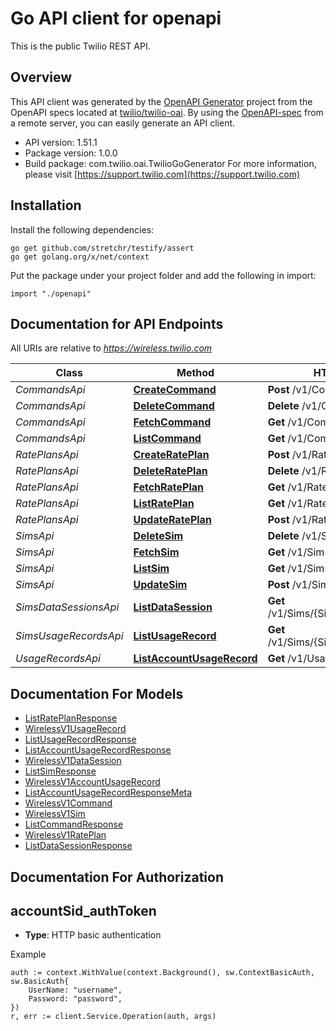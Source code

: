 # Go API client for openapi

This is the public Twilio REST API.

## Overview
This API client was generated by the [OpenAPI Generator](https://openapi-generator.tech) project from the OpenAPI specs located at [twilio/twilio-oai](https://github.com/twilio/twilio-oai/tree/main/spec).  By using the [OpenAPI-spec](https://www.openapis.org/) from a remote server, you can easily generate an API client.

- API version: 1.51.1
- Package version: 1.0.0
- Build package: com.twilio.oai.TwilioGoGenerator
For more information, please visit [https://support.twilio.com](https://support.twilio.com)

## Installation

Install the following dependencies:

```shell
go get github.com/stretchr/testify/assert
go get golang.org/x/net/context
```

Put the package under your project folder and add the following in import:

```golang
import "./openapi"
```

## Documentation for API Endpoints

All URIs are relative to *https://wireless.twilio.com*

Class | Method | HTTP request | Description
------------ | ------------- | ------------- | -------------
*CommandsApi* | [**CreateCommand**](docs/CommandsApi.md#createcommand) | **Post** /v1/Commands | 
*CommandsApi* | [**DeleteCommand**](docs/CommandsApi.md#deletecommand) | **Delete** /v1/Commands/{Sid} | 
*CommandsApi* | [**FetchCommand**](docs/CommandsApi.md#fetchcommand) | **Get** /v1/Commands/{Sid} | 
*CommandsApi* | [**ListCommand**](docs/CommandsApi.md#listcommand) | **Get** /v1/Commands | 
*RatePlansApi* | [**CreateRatePlan**](docs/RatePlansApi.md#createrateplan) | **Post** /v1/RatePlans | 
*RatePlansApi* | [**DeleteRatePlan**](docs/RatePlansApi.md#deleterateplan) | **Delete** /v1/RatePlans/{Sid} | 
*RatePlansApi* | [**FetchRatePlan**](docs/RatePlansApi.md#fetchrateplan) | **Get** /v1/RatePlans/{Sid} | 
*RatePlansApi* | [**ListRatePlan**](docs/RatePlansApi.md#listrateplan) | **Get** /v1/RatePlans | 
*RatePlansApi* | [**UpdateRatePlan**](docs/RatePlansApi.md#updaterateplan) | **Post** /v1/RatePlans/{Sid} | 
*SimsApi* | [**DeleteSim**](docs/SimsApi.md#deletesim) | **Delete** /v1/Sims/{Sid} | 
*SimsApi* | [**FetchSim**](docs/SimsApi.md#fetchsim) | **Get** /v1/Sims/{Sid} | 
*SimsApi* | [**ListSim**](docs/SimsApi.md#listsim) | **Get** /v1/Sims | 
*SimsApi* | [**UpdateSim**](docs/SimsApi.md#updatesim) | **Post** /v1/Sims/{Sid} | 
*SimsDataSessionsApi* | [**ListDataSession**](docs/SimsDataSessionsApi.md#listdatasession) | **Get** /v1/Sims/{SimSid}/DataSessions | 
*SimsUsageRecordsApi* | [**ListUsageRecord**](docs/SimsUsageRecordsApi.md#listusagerecord) | **Get** /v1/Sims/{SimSid}/UsageRecords | 
*UsageRecordsApi* | [**ListAccountUsageRecord**](docs/UsageRecordsApi.md#listaccountusagerecord) | **Get** /v1/UsageRecords | 


## Documentation For Models

 - [ListRatePlanResponse](docs/ListRatePlanResponse.md)
 - [WirelessV1UsageRecord](docs/WirelessV1UsageRecord.md)
 - [ListUsageRecordResponse](docs/ListUsageRecordResponse.md)
 - [ListAccountUsageRecordResponse](docs/ListAccountUsageRecordResponse.md)
 - [WirelessV1DataSession](docs/WirelessV1DataSession.md)
 - [ListSimResponse](docs/ListSimResponse.md)
 - [WirelessV1AccountUsageRecord](docs/WirelessV1AccountUsageRecord.md)
 - [ListAccountUsageRecordResponseMeta](docs/ListAccountUsageRecordResponseMeta.md)
 - [WirelessV1Command](docs/WirelessV1Command.md)
 - [WirelessV1Sim](docs/WirelessV1Sim.md)
 - [ListCommandResponse](docs/ListCommandResponse.md)
 - [WirelessV1RatePlan](docs/WirelessV1RatePlan.md)
 - [ListDataSessionResponse](docs/ListDataSessionResponse.md)


## Documentation For Authorization



## accountSid_authToken

- **Type**: HTTP basic authentication

Example

```golang
auth := context.WithValue(context.Background(), sw.ContextBasicAuth, sw.BasicAuth{
    UserName: "username",
    Password: "password",
})
r, err := client.Service.Operation(auth, args)
```

